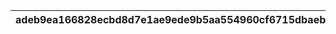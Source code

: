 |adeb9ea166828ecbd8d7e1ae9ede9b5aa554960cf6715dbaebf6f7277c23cf81|debb6022a5434e2ddac1e5a93c67681e2fa5ab1145be2e7894bd77d0a0b324f1|0eb3d7df23f2c01b962575d0a7dd90d114c9b371b030acf8b38a3a66ccf7df17|e31b231670006d1e785e1b368d35544a81f0e148f82ce7a6677ce02d518ae413|85802a6333cc9d8c674352251cf6e05682fb0e1ef181e5ab0cc75d0c3cb7c697|c69314761b720da305bdf70ac6dcc25cc264c7bbf7420d762c0f8c78ed45544c|e406d5d97c3a7a73af9a1c1469eaa06532ebc225a88d3eb57481e870a18454ca|941ea50c3a2a5a72b3e43b987034b196c4aea819a23bc812e1ccc43a73cea759|c523a06a05cd236fc4ce30579de0dbfcff14f9d0606504a576cb0d45c2fb2ac8|2ea3f985ac6b082d2349277e529a3542d86c241c5eb54ef4aaf0d0d602b2b2d5|e7f9d69d496d472af99076accc64b4eccf48f6ed72205bb0ffe0e3ae3dea6275|
| --- | --- | --- | --- | --- | --- | --- | --- | --- | --- | --- |